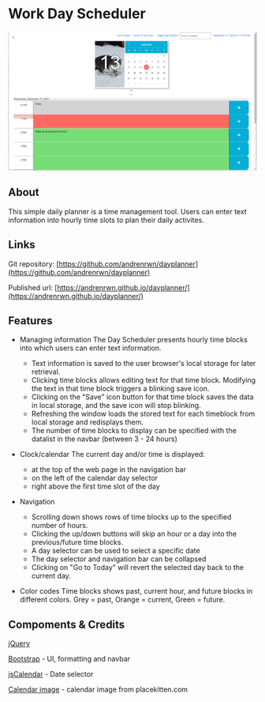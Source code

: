 # Work Day Scheduler

![Day Planner](./assets/screenshot.png)

## About

This simple daily planner is a time management tool. Users can enter text information into hourly time slots to plan their daily activites.


## Links

Git repository: [https://github.com/andrenrwn/dayplanner](https://github.com/andrenrwn/dayplanner)

Published url: [https://andrenrwn.github.io/dayplanner/](https://andrenrwn.github.io/dayplanner/)


## Features

- Managing information
  The Day Scheduler presents hourly time blocks into which users can enter text information.
  - Text information is saved to the user browser's local storage for later retrieval.
  - Clicking time blocks allows editing text for that time block.
  Modifying the text in that time block triggers a blinking save icon.
  - Clicking on the "Save" icon button for that time block saves the data in local storage, and the save icon will stop blinking.
  - Refreshing the window loads the stored text for each timeblock from local storage and redisplays them.
  - The number of time blocks to display can be specified with the datalist in the navbar (between 3 - 24 hours)

- Clock/calendar
  The current day and/or time is displayed:
  - at the top of the web page in the navigation bar
  - on the left of the calendar day selector
  - right above the first time slot of the day

- Navigation
  - Scrolling down shows rows of time blocks up to the specified number of hours.
  - Clicking the up/down buttons will skip an hour or a day into the previous/future time blocks.
  - A day selector can be used to select a specific date
  - The day selector and navigation bar can be collapsed
  - Clicking on "Go to Today" will revert the selected day back to the current day.

- Color codes
  Time blocks shows past, current hour, and future blocks in different colors.  Grey = past, Orange = current, Green = future.


## Compoments & Credits

[jQuery](https://jquery.com/)

[Bootstrap](https://getbootstrap.com/) - UI, formatting and navbar

[jsCalendar](https://gramthanos.github.io/jsCalendar/docs.html) - Date selector

[Calendar image](https://placekitten.com/) - calendar image from placekitten.com
